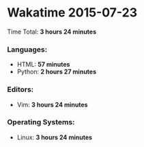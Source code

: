 # Wakatime 2015-07-23

Time Total: **3 hours 24 minutes**

### Languages:
- HTML: **57 minutes** 
- Python: **2 hours 27 minutes** 

### Editors:
- Vim: **3 hours 24 minutes** 

### Operating Systems:
- Linux: **3 hours 24 minutes** 

